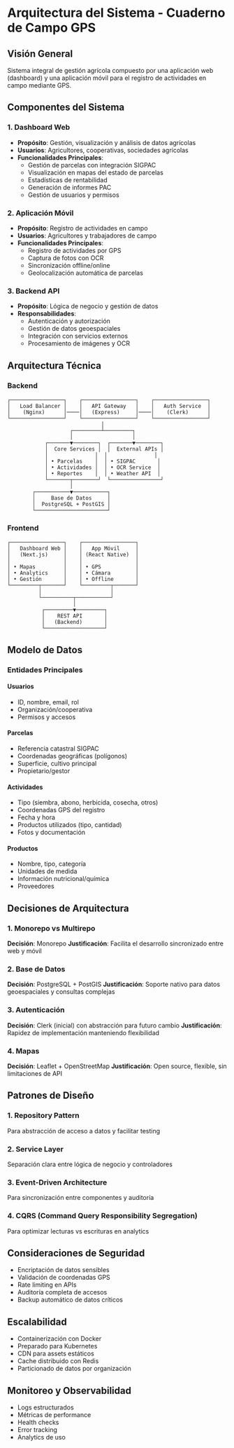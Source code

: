 # Arquitectura del Sistema - Cuaderno de Campo GPS

## Visión General

Sistema integral de gestión agrícola compuesto por una aplicación web (dashboard) y una aplicación móvil para el registro de actividades en campo mediante GPS.

## Componentes del Sistema

### 1. Dashboard Web
- **Propósito**: Gestión, visualización y análisis de datos agrícolas
- **Usuarios**: Agricultores, cooperativas, sociedades agrícolas
- **Funcionalidades Principales**:
  - Gestión de parcelas con integración SIGPAC
  - Visualización en mapas del estado de parcelas
  - Estadísticas de rentabilidad
  - Generación de informes PAC
  - Gestión de usuarios y permisos

### 2. Aplicación Móvil
- **Propósito**: Registro de actividades en campo
- **Usuarios**: Agricultores y trabajadores de campo
- **Funcionalidades Principales**:
  - Registro de actividades por GPS
  - Captura de fotos con OCR
  - Sincronización offline/online
  - Geolocalización automática de parcelas

### 3. Backend API
- **Propósito**: Lógica de negocio y gestión de datos
- **Responsabilidades**:
  - Autenticación y autorización
  - Gestión de datos geoespaciales
  - Integración con servicios externos
  - Procesamiento de imágenes y OCR

## Arquitectura Técnica

### Backend
```
┌─────────────────┐    ┌─────────────────┐    ┌─────────────────┐
│   Load Balancer │    │   API Gateway   │    │   Auth Service  │
│    (Nginx)      │────│   (Express)     │────│    (Clerk)      │
└─────────────────┘    └─────────────────┘    └─────────────────┘
                              │
                    ┌─────────┴─────────┐
                    │                   │
            ┌───────▼────────┐  ┌───────▼────────┐
            │  Core Services │  │  External APIs │
            │               │  │               │
            │ • Parcelas    │  │ • SIGPAC       │
            │ • Actividades │  │ • OCR Service  │
            │ • Reportes    │  │ • Weather API  │
            └───────┬────────┘  └────────────────┘
                    │
        ┌───────────▼───────────┐
        │     Base de Datos     │
        │  PostgreSQL + PostGIS │
        └───────────────────────┘
```

### Frontend
```
┌─────────────────┐    ┌─────────────────┐
│   Dashboard Web │    │   App Móvil     │
│   (Next.js)     │    │ (React Native)  │
│                 │    │                 │
│ • Mapas         │    │ • GPS           │
│ • Analytics     │    │ • Cámara        │
│ • Gestión       │    │ • Offline       │
└─────────┬───────┘    └─────────┬───────┘
          │                      │
          └──────────┬───────────┘
                     │
           ┌─────────▼─────────┐
           │    REST API       │
           │   (Backend)       │
           └───────────────────┘
```

## Modelo de Datos

### Entidades Principales

#### Usuarios
- ID, nombre, email, rol
- Organización/cooperativa
- Permisos y accesos

#### Parcelas
- Referencia catastral SIGPAC
- Coordenadas geográficas (polígonos)
- Superficie, cultivo principal
- Propietario/gestor

#### Actividades
- Tipo (siembra, abono, herbicida, cosecha, otros)
- Coordenadas GPS del registro
- Fecha y hora
- Productos utilizados (tipo, cantidad)
- Fotos y documentación

#### Productos
- Nombre, tipo, categoría
- Unidades de medida
- Información nutricional/química
- Proveedores

## Decisiones de Arquitectura

### 1. Monorepo vs Multirepo
**Decisión**: Monorepo
**Justificación**: Facilita el desarrollo sincronizado entre web y móvil

### 2. Base de Datos
**Decisión**: PostgreSQL + PostGIS
**Justificación**: Soporte nativo para datos geoespaciales y consultas complejas

### 3. Autenticación
**Decisión**: Clerk (inicial) con abstracción para futuro cambio
**Justificación**: Rapidez de implementación manteniendo flexibilidad

### 4. Mapas
**Decisión**: Leaflet + OpenStreetMap
**Justificación**: Open source, flexible, sin limitaciones de API

## Patrones de Diseño

### 1. Repository Pattern
Para abstracción de acceso a datos y facilitar testing

### 2. Service Layer
Separación clara entre lógica de negocio y controladores

### 3. Event-Driven Architecture
Para sincronización entre componentes y auditoría

### 4. CQRS (Command Query Responsibility Segregation)
Para optimizar lecturas vs escrituras en analytics

## Consideraciones de Seguridad

- Encriptación de datos sensibles
- Validación de coordenadas GPS
- Rate limiting en APIs
- Auditoría completa de accesos
- Backup automático de datos críticos

## Escalabilidad

- Containerización con Docker
- Preparado para Kubernetes
- CDN para assets estáticos
- Cache distribuido con Redis
- Particionado de datos por organización

## Monitoreo y Observabilidad

- Logs estructurados
- Métricas de performance
- Health checks
- Error tracking
- Analytics de uso